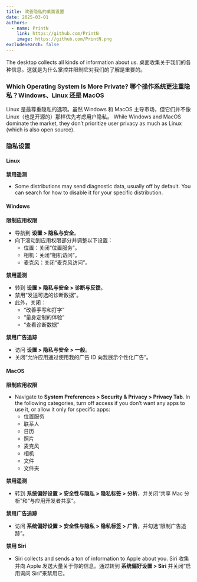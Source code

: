 ```yaml
---
title: 改善隐私的桌面设置
date: 2025-03-01
authors:
  - name: PrintN
    link: https://github.com/PrintN
    image: https://github.com/PrintN.png
excludeSearch: false
---
```


The desktop collects all kinds of information about us. 桌面收集关于我们的各种信息。这就是为什么掌控并限制它对我们的了解是重要的。

### Which Operating System Is More Private? 哪个操作系统更注重隐私？Windows、Linux 还是 MacOS

Linux 是最尊重隐私的选项。虽然 Windows 和 MacOS 主导市场，但它们并不像 Linux（也是开源的）那样优先考虑用户隐私。 While Windows and MacOS dominate the market, they don’t prioritize user privacy as much as Linux (which is also open source).

### 隐私设置

#### Linux

**禁用遥测**

- Some distributions may send diagnostic data, usually off by default. You can search for how to disable it for your specific distribution.

#### Windows

**限制应用权限**

- 导航到 **设置 > 隐私与安全**。
- 向下滚动到应用权限部分并调整以下设置：
  - 位置：关闭“位置服务”。
  - 相机：关闭“相机访问”。
  - 麦克风：关闭“麦克风访问”。

**禁用遥测**

- 转到 **设置 > 隐私与安全 > 诊断与反馈**。
- 禁用“发送可选的诊断数据”。
- 此外，关闭：
  - “改善手写和打字”
  - “量身定制的体验”
  - “查看诊断数据”

**禁用广告追踪**

- 访问 **设置 > 隐私与安全 > 一般**。
- 关闭“允许应用通过使用我的广告 ID 向我展示个性化广告”。

#### MacOS

**限制应用权限**

- Navigate to **System Preferences > Security & Privacy > Privacy Tab**. In the following categories, turn off access if you don’t want any apps to use it, or allow it only for specific apps:
  - 位置服务
  - 联系人
  - 日历
  - 照片
  - 麦克风
  - 相机
  - 文件
  - 文件夹

**禁用遥测**

- 转到 **系统偏好设置 > 安全性与隐私 > 隐私标签 > 分析**，并关闭“共享 Mac 分析”和“与应用开发者共享”。

**禁用广告追踪**

- 访问 **系统偏好设置 > 安全性与隐私 > 隐私标签 > 广告**，并勾选“限制广告追踪”。

**禁用 Siri**

- Siri collects and sends a ton of information to Apple about you. Siri 收集并向 Apple 发送大量关于你的信息。通过转到 **系统偏好设置 > Siri** 并关闭“启用询问 Siri”来禁用它。